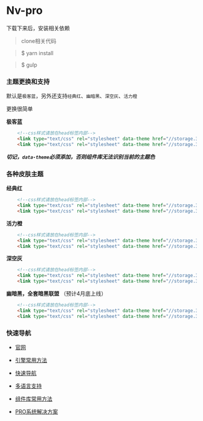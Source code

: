 # Nv-pro

下载下来后，安装相关依赖

> clone相关代码

> $ yarn install

> $ gulp

### 主题更换和支持

默认是`极客蓝`，另外还支持`经典红`、`幽暗黑`、`深空灰`、`活力橙`

更换很简单

**极客蓝**

```html
    <!--css样式请放在head标签内部-->
    <link type="text/css" rel="stylesheet" data-theme href="//storage.360buyimg.com/v2.0.0/nv.min.css" />
    <link type="text/css" rel="stylesheet" data-theme href="//storage.360buyimg.com/v2.0.0/pro/dark.min.css" />
```

***切记，`data-theme`必须添加，否则组件库无法识别当前的主题色***

### 各种皮肤主题

**经典红**

```html
    <!--css样式请放在head标签内部-->
    <link type="text/css" rel="stylesheet" data-theme href="//storage.360buyimg.com/v2.0.0/nv.red.min.css" />
    <link type="text/css" rel="stylesheet" data-theme href="//storage.360buyimg.com/v2.0.0/pro/red.min.css" />
```

**活力橙**

```html
    <!--css样式请放在head标签内部-->
    <link type="text/css" rel="stylesheet" data-theme href="//storage.360buyimg.com/v2.0.0/nv.orange.min.css" />
    <link type="text/css" rel="stylesheet" data-theme href="//storage.360buyimg.com/v2.0.0/pro/orange.min.css" />
```
**深空灰** 

```html
    <!--css样式请放在head标签内部-->
    <link type="text/css" rel="stylesheet" data-theme href="//storage.360buyimg.com/v2.0.0/nv.grey.min.css" />
    <link type="text/css" rel="stylesheet" data-theme href="//storage.360buyimg.com/v2.0.0/pro/grey.min.css" />
```


**幽暗黑，全套暗黑联盟** （预计4月底上线）

```html
    <!--css样式请放在head标签内部-->
    <link type="text/css" rel="stylesheet" data-theme href="//storage.360buyimg.com/v2.0.0/nv.black.min.css" />
    <link type="text/css" rel="stylesheet" data-theme href="//storage.360buyimg.com/v2.0.0/pro/black.min.css" />
```


### 快速导航

+ [官网](http://www.nv-js.com)

+ [引擎常用方法](docs/API.md)

+ [快速导航](docs/quick.md)

+ [多语言支持](docs/language.md)

+ [组件库常用方法](https://github.com/Nv-js/Nv-source)

+ [PRO系统解决方案](https://github.com/Nv-js/Nv-pro)